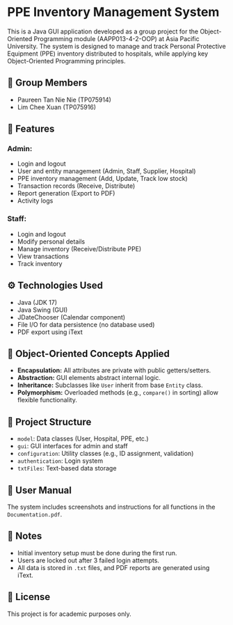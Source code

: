 # PPE Inventory Management System

This is a Java GUI application developed as a group project for the Object-Oriented Programming module (AAPP013-4-2-OOP) at Asia Pacific University. The system is designed to manage and track Personal Protective Equipment (PPE) inventory distributed to hospitals, while applying key Object-Oriented Programming principles.

## 👥 Group Members
- Paureen Tan Nie Nie (TP075914)
- Lim Chee Xuan (TP075916)

## 🧰 Features
### Admin:
- Login and logout
- User and entity management (Admin, Staff, Supplier, Hospital)
- PPE inventory management (Add, Update, Track low stock)
- Transaction records (Receive, Distribute)
- Report generation (Export to PDF)
- Activity logs

### Staff:
- Login and logout
- Modify personal details
- Manage inventory (Receive/Distribute PPE)
- View transactions
- Track inventory

## ⚙️ Technologies Used
- Java (JDK 17)
- Java Swing (GUI)
- JDateChooser (Calendar component)
- File I/O for data persistence (no database used)
- PDF export using iText

## 🧠 Object-Oriented Concepts Applied
- **Encapsulation:** All attributes are private with public getters/setters.
- **Abstraction:** GUI elements abstract internal logic.
- **Inheritance:** Subclasses like `User` inherit from base `Entity` class.
- **Polymorphism:** Overloaded methods (e.g., `compare()` in sorting) allow flexible functionality.

## 📁 Project Structure
- `model`: Data classes (User, Hospital, PPE, etc.)
- `gui`: GUI interfaces for admin and staff
- `configuration`: Utility classes (e.g., ID assignment, validation)
- `authentication`: Login system
- `txtFiles`: Text-based data storage

## 📖 User Manual
The system includes screenshots and instructions for all functions in the `Documentation.pdf`.

## 📌 Notes
- Initial inventory setup must be done during the first run.
- Users are locked out after 3 failed login attempts.
- All data is stored in `.txt` files, and PDF reports are generated using iText.

## 📄 License
This project is for academic purposes only.
